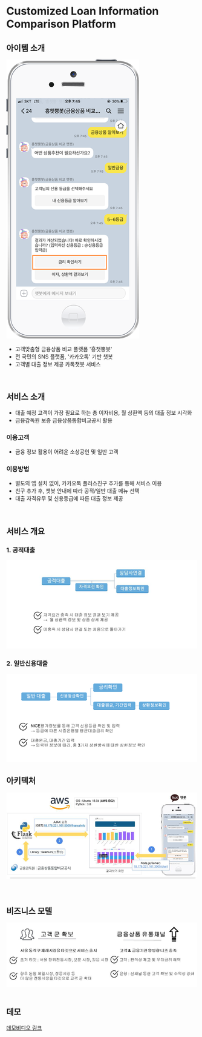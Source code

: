 # Customized Loan Information Comparison Platform </br>

## 아이템 소개
![chatbot](https://github.com/daysiee/financial-chatbot-project/blob/master/chatbot.png)
- 고객맞춤형 금융상품 비교 플랫폼 '흥챗뿡봇'
- 전 국민의 SNS 플랫폼, '카카오톡' 기반 챗봇
- 고객별 대출 정보 제공 카톡챗봇 서비스
</br>

## 서비스 소개
- 대출 예정 고객이 가장 필요로 하는 총 이자비용, 월 상환액 등의 대출 정보 시각화
- 금융감독원 보증 금융상품통합비교공시 활용
### 이용고객
- 금융 정보 활용이 어려운 소상공인 및 일반 고객
### 이용방법
- 별도의 앱 설치 없이, 카카오톡 플러스친구 추가를 통해 서비스 이용
- 친구 추가 후, 챗봇 안내에 따라 공적/일반 대출 메뉴 선택
- 대출 자격유무 및 신용등급에 따른 대출 정보 제공
</br>

## 서비스 개요
### 1. 공적대출
![public_loan](https://github.com/daysiee/financial-chatbot-project/blob/master/public_loan.jpg)
### 2. 일반신용대출
![credit_loan](https://github.com/daysiee/financial-chatbot-project/blob/master/credit_loan.png)
</br>

## 아키텍처
![architecture](https://github.com/daysiee/financial-chatbot-project/blob/master/architecture.jpg)
</br>
</br>
</br>
## 비즈니스 모델
![biz_model](https://github.com/daysiee/financial-chatbot-project/blob/master/biz_model.jpg)
</br>
</br>
## 데모
[데모비디오 링크](https://www.youtube.com/watch?v=ZZAjTsU87os)
